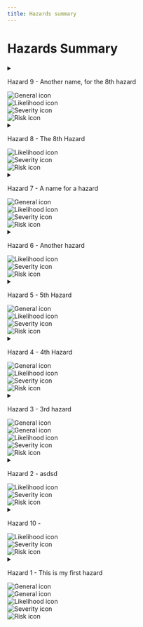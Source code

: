 ```yaml
---
title: Hazards summary
---
```


<!-- This removes the edit icon on the left of the summary bar-->
<style>
.md-typeset summary:before{
    background-color:transparent;

[dir=ltr] .md-typeset .admonition-title, [dir=ltr] .md-typeset summary {
    padding-left: 0rem;
    padding-right: 0rem;
    display: flex;
    align-items: center;
}
}
</style>

# Hazards Summary


<details markdown="1">
<summary>
<div class="container">
<div class="left">
</div>

Hazard 9 -
Another name, for the 8th hazard

<div class="right">

<div class="right">

<div>
<img class="icon-small" src="../static/hazard/general-2.png" alt="General icon">
</div>
<div class="spacer-sm"></div>


<div>

<img class="icon-small" src="../static/hazard/likelihood-2.png" alt="Likelihood icon">

</div>

<div class="spacer-sm"></div>

<div>

<img class="icon-small" src="../static/hazard/severity-2.png" alt="Severity icon">

</div>

<div class="spacer-sm"></div>

<div>

<img class="icon-small" src="../static/hazard/risk-2.png" alt="Risk icon">

</div>

<div class="spacer-md"></div>
</div>
<!-- [iconend] -->

</div>
</div>
</summary>
<a href="hazards/hazard-9.html">link to hazard</a><br>
## Hazard 9
<!-- [icon] -->


### Hazard name
Another name, for the 8th hazard

### General Utility label
2 - New hazard for triage: A new hazard which needs to be triaged for severity and likelihood, scored and assigned

### Likelihood scoring
2 - Low: Could occur but in the great majority of occasions will not

### Severity scoring
2 - Significant: Minor injury, long term, 1; Significant psych. trauma, 1; Minor inj/psych trauma, 2+

### Risk scoring
2 - Acceptable: Acceptable if cost of further reduction > benefits, or further risk reduction is impractical

### Description


### Cause(s)


### Effect


### Hazard


### Harm


### Existing controls


-----


### Assignment


### Labelling


### Project


-----


### New hazard controls


### Residual Hazard Risk Assessment


### Hazard Status


### Residual Hazard Risk Assessment


### Code associated with hazard
<!-- [code] -->


</details>

<details markdown="1">
<summary>
<div class="container">
<div class="left">
</div>

Hazard 8 -
The 8th Hazard

<div class="right">

<div class="right">


<div>

<img class="icon-small" src="../static/hazard/likelihood-1.png" alt="Likelihood icon">

</div>

<div class="spacer-sm"></div>

<div>

<img class="icon-small" src="../static/hazard/severity-2.png" alt="Severity icon">

</div>

<div class="spacer-sm"></div>

<div>

<img class="icon-small" src="../static/hazard/risk-1.png" alt="Risk icon">

</div>

<div class="spacer-md"></div>
</div>
<!-- [iconend] -->

</div>
</div>
</summary>
<a href="hazards/hazard-8.html">link to hazard</a><br>
## Hazard 8
<!-- [icon] -->


### Hazard name
The 8th Hazard

### General Utility label
### Likelihood scoring
1 - Very low: Negligible or nearly negligible possibility of occurring

### Severity scoring
2 - Significant: Minor injury, long term, 1; Significant psych. trauma, 1; Minor inj/psych trauma, 2+

### Risk scoring
1 - Acceptable: Acceptable, no further action required

### Description


### Cause(s)


### Effect


### Hazard


### Harm


### Existing controls


-----


### Assignment


### Labelling


### Project


-----


### New hazard controls


### Residual Hazard Risk Assessment


### Hazard Status


### Residual Hazard Risk Assessment


### Code associated with hazard
<!-- [code] -->


</details>

<details markdown="1">
<summary>
<div class="container">
<div class="left">
</div>

Hazard 7 -
A name for a hazard

<div class="right">

<div class="right">

<div>
<img class="icon-small" src="../static/hazard/general-2.png" alt="General icon">
</div>
<div class="spacer-sm"></div>


<div>

<img class="icon-small" src="../static/hazard/likelihood-2.png" alt="Likelihood icon">

</div>

<div class="spacer-sm"></div>

<div>

<img class="icon-small" src="../static/hazard/severity-3.png" alt="Severity icon">

</div>

<div class="spacer-sm"></div>

<div>

<img class="icon-small" src="../static/hazard/risk-2.png" alt="Risk icon">

</div>

<div class="spacer-md"></div>
</div>
<!-- [iconend] -->

</div>
</div>
</summary>
<a href="hazards/hazard-7.html">link to hazard</a><br>
## Hazard 7


### Hazard name
A name for a hazard

### General Utility label
2 - New hazard for triage: A new hazard which needs to be triaged for severity and likelihood, scored and assigned

### Likelihood scoring
2 - Low: Could occur but in the great majority of occasions will not

### Severity scoring
3 - Considerable: Severe injury, 1, severe incapacity, recovery expected; Significant psych. trauma, 2+

### Risk scoring
2 - Acceptable: Acceptable if cost of further reduction > benefits, or further risk reduction is impractical

### Description


### Cause(s)


### Effect


### Hazard


### Harm


### Existing controls


-----


### Assignment


### Labelling


### Project


-----


### New hazard controls


### Residual Hazard Risk Assessment


### Hazard Status


### Residual Hazard Risk Assessment


### Code associated with hazard
<!-- [code] -->
Hazard not mentioned in source code
<!-- [codeend] -->


</details>

<details markdown="1">
<summary>
<div class="container">
<div class="left">
</div>

Hazard 6 -
Another hazard

<div class="right">

<div class="right">


<div>

<img class="icon-small" src="../static/hazard/likelihood-2.png" alt="Likelihood icon">

</div>

<div class="spacer-sm"></div>

<div>

<img class="icon-small" src="../static/hazard/severity-1.png" alt="Severity icon">

</div>

<div class="spacer-sm"></div>

<div>

<img class="icon-small" src="../static/hazard/risk-1.png" alt="Risk icon">

</div>

<div class="spacer-md"></div>
</div>
<!-- [iconend] -->

</div>
</div>
</summary>
<a href="hazards/hazard-6.html">link to hazard</a><br>
## Hazard 6


### Hazard name
Another hazard

### General Utility label


### Likelihood scoring
2 - Low: Could occur but in the great majority of occasions will not

### Severity scoring
1 - Minor: Minor injury, short term recovery; minor psychological upset; inconvenience; negligible consequence

### Risk scoring
1 - Acceptable: Acceptable, no further action required

### Description


### Cause(s)


### Effect


### Hazard


### Harm


### Existing controls


-----


### Assignment


### Labelling


### Project


-----


### New hazard controls


### Residual Hazard Risk Assessment


### Hazard Status


### Residual Hazard Risk Assessment


### Code associated with hazard
<!-- [code] -->
Hazard not mentioned in source code
<!-- [codeend] -->


</details>

<details markdown="1">
<summary>
<div class="container">
<div class="left">
</div>

Hazard 5 -
5th Hazard

<div class="right">

<div class="right">

<div>
<img class="icon-small" src="../static/hazard/general-2.png" alt="General icon">
</div>
<div class="spacer-sm"></div>


<div>

<img class="icon-small" src="../static/hazard/likelihood-1.png" alt="Likelihood icon">

</div>

<div class="spacer-sm"></div>

<div>

<img class="icon-small" src="../static/hazard/severity-3.png" alt="Severity icon">

</div>

<div class="spacer-sm"></div>

<div>

<img class="icon-small" src="../static/hazard/risk-2.png" alt="Risk icon">

</div>

<div class="spacer-md"></div>
</div>
<!-- [iconend] -->

</div>
</div>
</summary>
<a href="hazards/hazard-5.html">link to hazard</a><br>
## Hazard 5


### Hazard name
5th Hazard

### General Utility label
2 - New hazard for triage: A new hazard which needs to be triaged for severity and likelihood, scored and assigned

### Likelihood scoring
1 - Very low: Negligible or nearly negligible possibility of occurring

### Severity scoring
3 - Considerable: Severe injury, 1, severe incapacity, recovery expected; Significant psych. trauma, 2+

### Risk scoring
2 - Acceptable: Acceptable if cost of further reduction > benefits, or further risk reduction is impractical

### Description


### Cause(s)


### Effect


### Hazard


### Harm


### Existing controls


-----


### Assignment


### Labelling


### Project


-----


### New hazard controls


### Residual Hazard Risk Assessment


### Hazard Status


### Residual Hazard Risk Assessment


### Code associated with hazard
<!-- [code] -->
[bmi_calculator.height_check](../code/functions/bmi_calculator.md#height_check_hazard)

[bmi_calculator_imperial.height_check](../code/functions/bmi_calculator_imperial.md#height_check_hazard)
<!-- [codeend] -->


</details>

<details markdown="1">
<summary>
<div class="container">
<div class="left">
</div>

Hazard 4 -
4th Hazard

<div class="right">

<div class="right">

<div>
<img class="icon-small" src="../static/hazard/general-1.png" alt="General icon">
</div>
<div class="spacer-sm"></div>


<div>

<img class="icon-small" src="../static/hazard/likelihood-2.png" alt="Likelihood icon">

</div>

<div class="spacer-sm"></div>

<div>

<img class="icon-small" src="../static/hazard/severity-2.png" alt="Severity icon">

</div>

<div class="spacer-sm"></div>

<div>

<img class="icon-small" src="../static/hazard/risk-2.png" alt="Risk icon">

</div>

<div class="spacer-md"></div>
</div>
<!-- [iconend] -->

</div>
</div>
</summary>
<a href="hazards/hazard-4.html">link to hazard</a><br>
## Hazard 4


### Hazard name
4th Hazard

### General Utility label
1 - Hazard: A hazard which is logged

### Likelihood scoring
2 - Low: Could occur but in the great majority of occasions will not

### Severity scoring
2 - Significant: Minor injury, long term, 1; Significant psych. trauma, 1; Minor inj/psych trauma, 2+

### Risk scoring
2 - Acceptable: Acceptable if cost of further reduction > benefits, or further risk reduction is impractical

### Description


### Cause(s)


### Effect


### Hazard


### Harm


### Existing controls


-----


### Assignment


### Labelling


### Project


-----


### New hazard controls


### Residual Hazard Risk Assessment


### Hazard Status


### Residual Hazard Risk Assessment


### Code associated with hazard
<!-- [code] -->
[bmi_calculator.weight_check](../code/functions/bmi_calculator.md#weight_check_hazard)

[bmi_calculator.height_check](../code/functions/bmi_calculator.md#height_check_hazard)

[bmi_calculator_imperial.weight_check](../code/functions/bmi_calculator_imperial.md#weight_check_hazard)

[bmi_calculator_imperial.height_check](../code/functions/bmi_calculator_imperial.md#height_check_hazard)
<!-- [codeend] -->


</details>

<details markdown="1">
<summary>
<div class="container">
<div class="left">
</div>

Hazard 3 -
3rd hazard

<div class="right">

<div class="right">

<div>
<img class="icon-small" src="../static/hazard/general-1.png" alt="General icon">
</div>
<div class="spacer-sm"></div>

<div>
<img class="icon-small" src="../static/hazard/general-2.png" alt="General icon">
</div>
<div class="spacer-sm"></div>


<div>

<img class="icon-small" src="../static/hazard/likelihood-1.png" alt="Likelihood icon">

</div>

<div class="spacer-sm"></div>

<div>

<img class="icon-small" src="../static/hazard/severity-2.png" alt="Severity icon">

</div>

<div class="spacer-sm"></div>

<div>

<img class="icon-small" src="../static/hazard/risk-1.png" alt="Risk icon">

</div>

<div class="spacer-md"></div>
</div>
<!-- [iconend] -->

</div>
</div>
</summary>
<a href="hazards/hazard-3.html">link to hazard</a><br>
## Hazard 3


### Hazard name
3rd hazard

### General Utility label
1 - Hazard: A hazard which is logged

2 - New hazard for triage: A new hazard which needs to be triaged for severity and likelihood, scored and assigned

### Likelihood scoring
1 - Very low: Negligible or nearly negligible possibility of occurring

### Severity scoring
2 - Significant: Minor injury, long term, 1; Significant psych. trauma, 1; Minor inj/psych trauma, 2+

### Risk scoring
1 - Acceptable: Acceptable, no further action required

### Description


### Cause(s)


### Effect


### Hazard


### Harm


### Existing controls


-----


### Assignment


### Labelling


### Project


-----


### New hazard controls


### Residual Hazard Risk Assessment


### Hazard Status


### Residual Hazard Risk Assessment


### Code associated with hazard
<!-- [code] -->
[bmi_calculator.weight_check](../code/functions/bmi_calculator.md#weight_check_hazard)

[bmi_calculator_imperial.weight_check](../code/functions/bmi_calculator_imperial.md#weight_check_hazard)
<!-- [codeend] -->


</details>

<details markdown="1">
<summary>
<div class="container">
<div class="left">
</div>

Hazard 2 -
asdsd

<div class="right">

<div class="right">


<div>

<img class="icon-small" src="../static/hazard/likelihood-1.png" alt="Likelihood icon">

</div>

<div class="spacer-sm"></div>

<div>

<img class="icon-small" src="../static/hazard/severity-1.png" alt="Severity icon">

</div>

<div class="spacer-sm"></div>

<div>

<img class="icon-small" src="../static/hazard/risk-1.png" alt="Risk icon">

</div>

<div class="spacer-md"></div>
</div>
<!-- [iconend] -->

</div>
</div>
</summary>
<a href="hazards/hazard-2.html">link to hazard</a><br>
## Hazard 2


### Hazard name
asdsd

### General Utility label


### Likelihood scoring
1 - Very low: Negligible or nearly negligible possibility of occurring

### Severity scoring
1 - Minor: Minor injury, short term recovery; minor psychological upset; inconvenience; negligible consequence

### Risk scoring
1 - Acceptable: Acceptable, no further action required

### Description
asdf

### Cause(s)
asdf

### Effect
asdf

### Hazard
asdf

### Harm
asdf

### Existing controls
asdf

-----


### Assignment
asdf

### Labelling
asdf

### Project
asdf

-----


### New hazard controls
asdf

### Residual Hazard Risk Assessment
asadf

### Hazard Status
asdf

### Residual Hazard Risk Assessment
asdf

### Code associated with hazard
<!-- [code] -->
[bmi_calculator.__init__](../code/functions/bmi_calculator.md#__init___hazard)

[bmi_calculator.BMI](../code/functions/bmi_calculator.md#BMI_hazard)

[bmi_calculator_imperial.__init__](../code/functions/bmi_calculator_imperial.md#__init___hazard)

[bmi_calculator_imperial.BMI](../code/functions/bmi_calculator_imperial.md#BMI_hazard)
<!-- [codeend] -->


</details>

<details markdown="1">
<summary>
<div class="container">
<div class="left">
</div>

Hazard 10 -


<div class="right">

<div class="right">


<div>

<img class="icon-small" src="../static/hazard/likelihood-1.png" alt="Likelihood icon">

</div>

<div class="spacer-sm"></div>

<div>

<img class="icon-small" src="../static/hazard/severity-2.png" alt="Severity icon">

</div>

<div class="spacer-sm"></div>

<div>

<img class="icon-small" src="../static/hazard/risk-1.png" alt="Risk icon">

</div>

<div class="spacer-md"></div>
</div>
<!-- [iconend] -->

</div>
</div>
</summary>
<a href="hazards/hazard-10.html">link to hazard</a><br>
## Hazard 10


### Hazard name


### General Utility label


### Likelihood scoring
1 - Very low: Negligible or nearly negligible possibility of occurring

### Severity scoring
2 - Significant: Minor injury, long term, 1; Significant psych. trauma, 1; Minor inj/psych trauma, 2+

### Risk scoring
1 - Acceptable: Acceptable, no further action required

### Description


### Cause(s)


### Effect


### Hazard


### Harm


### Existing controls


-----


### Assignment


### Labelling


### Project


-----


### New hazard controls


### Residual Hazard Risk Assessment


### Hazard Status


### Residual Hazard Risk Assessment


### Code associated with hazard
<!-- [code] -->
Hazard not mentioned in source code
<!-- [codeend] -->


</details>

<details markdown="1">
<summary>
<div class="container">
<div class="left">
</div>

Hazard 1 -
This is my first hazard

<div class="right">

<div class="right">

<div>
<img class="icon-small" src="../static/hazard/general-1.png" alt="General icon">
</div>
<div class="spacer-sm"></div>

<div>
<img class="icon-small" src="../static/hazard/general-3.png" alt="General icon">
</div>
<div class="spacer-sm"></div>


<div>

<img class="icon-small" src="../static/hazard/likelihood-2.png" alt="Likelihood icon">

</div>

<div class="spacer-sm"></div>

<div>

<img class="icon-small" src="../static/hazard/severity-4.png" alt="Severity icon">

</div>

<div class="spacer-sm"></div>

<div>

<img class="icon-small" src="../static/hazard/risk-3.png" alt="Risk icon">

</div>

<div class="spacer-md"></div>
</div>
<!-- [iconend] -->

</div>
</div>
</summary>
<a href="hazards/hazard-1.html">link to hazard</a><br>
## Hazard 1
<!-- [icon] -->


### Hazard name
This is my first hazard

### General Utility label
1 - Hazard: A hazard which is logged

3 - Deprecated hazard: A hazard which is no longer considered relevant

### Likelihood scoring
2 - Low: Could occur but in the great majority of occasions will not

### Severity scoring
4 - Major: Death, 1; Severe injury or life-changing incapacity, 1; Psychological trauma, 2+

### Risk scoring
3 - Undesirable: Undesirable level of risk. Attempts should be made to eliminate the hazard or implement controls

### Description
test data

### Cause(s)
test data

### Effect
test data

### Hazard
test data

### Harm
test data

### Existing controls
test data

-----


### Assignment
test data

### Labelling
test data

### Project
test data

-----


### New hazard controls
test data

### Residual Hazard Risk Assessment
test data

### Hazard Status
test data

### Residual Hazard Risk Assessment
test data

### Code associated with hazard
<!-- [code] -->


</details>
